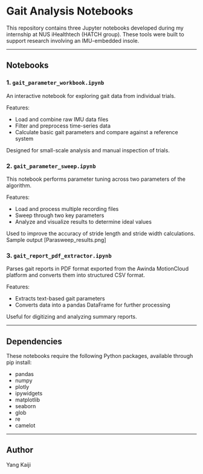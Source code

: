 # Gait Analysis Notebooks

This repository contains three Jupyter notebooks developed during my internship at NUS iHealthtech (HATCH group). These tools were built to support research involving an IMU-embedded insole.

---

## Notebooks

### 1. `gait_parameter_workbook.ipynb`

An interactive notebook for exploring gait data from individual trials.

Features:
- Load and combine raw IMU data files
- Filter and preprocess time-series data
- Calculate basic gait parameters and compare against a reference system

Designed for small-scale analysis and manual inspection of trials.

### 2. `gait_parameter_sweep.ipynb`

This notebook performs parameter tuning across two parameters of the algorithm. 

Features:
- Load and process multiple recording files
- Sweep through two key parameters
- Analyze and visualize results to determine ideal values

Used to improve the accuracy of stride length and stride width calculations.
Sample output [Parasweep_results.png]


### 3. `gait_report_pdf_extractor.ipynb`

Parses gait reports in PDF format exported from the Awinda MotionCloud platform and converts them into structured CSV format.

Features:
- Extracts text-based gait parameters
- Converts data into a pandas DataFrame for further processing

Useful for digitizing and analyzing summary reports.

---

## Dependencies

These notebooks require the following Python packages, available through pip install:

- pandas  
- numpy  
- plotly  
- ipywidgets  
- matplotlib  
- seaborn  
- glob  
- re  
- camelot  

---

## Author

Yang Kaiji
